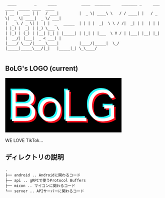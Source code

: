 ```
 ____        _     ____           ____  _______     _______ _     ___  ____  _____ ____  ____  
| __ )  ___ | |   / ___|         |  _ \| ____\ \   / / ____| |   / _ \|  _ \| ____|  _ \/ ___| 
|  _ \ / _ \| |  | |  _   _____  | | | |  _|  \ \ / /|  _| | |  | | | | |_) |  _| | |_) \___ \ 
| |_) | (_) | |__| |_| | |_____| | |_| | |___  \ V / | |___| |__| |_| |  __/| |___|  _ < ___) |
|____/ \___/|_____\____|         |____/|_____|  \_/  |_____|_____\___/|_|   |_____|_| \_\____/ 
                                                                                               
```

## BoLG's LOGO (current)
<img src="https://github.com/bolg-developers/bolg/blob/master/logo.png?raw=true">

WE LOVE TikTok...

## ディレクトリの説明
```
.
├── android .. Androidに関わるコード
├── api .. gRPCで使うProtocol Buffers
├── micon .. マイコンに関わるコード
└── server .. APIサーバーに関わるコード
```
